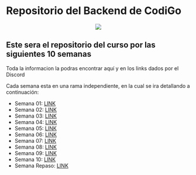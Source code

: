 # Repositorio del Backend de CodiGo

<p align="center">
    <img src="https://codigo.edu.pe/public/img/codigo-logo.png">
</p>

## Este sera el repositorio del curso por las siguientes 10 semanas

Toda la informacion la podras encontrar aquí y en los links dados por el Discord

Cada semana esta en una rama independiente, en la cual se ira detallando a continuación:

- Semana 01: <a href="https://github.com/ederivero/backend-g9/tree/semana01">LINK</a>
- Semana 02: <a href="https://github.com/ederivero/backend-g9/tree/semana02">LINK</a>
- Semana 03: <a href="https://github.com/ederivero/backend-g9/tree/semana03">LINK</a>
- Semana 04: <a href="https://github.com/ederivero/backend-g9/tree/semana04">LINK</a>
- Semana 05: <a href="https://github.com/ederivero/backend-g9/tree/semana05">LINK</a>
- Semana 06: <a href="https://github.com/ederivero/backend-g9/tree/semana06">LINK</a>
- Semana 07: <a href="https://github.com/ederivero/backend-g9/tree/semana07">LINK</a>
- Semana 08: <a href="https://github.com/ederivero/backend-g9/tree/semana08">LINK</a>
- Semana 09: <a href="https://github.com/ederivero/backend-g9/tree/semana09">LINK</a>
- Semana 10: <a href="https://github.com/ederivero/backend-g9/tree/semana10">LINK</a>
- Semana Repaso: <a href="https://github.com/ederivero/backend-g9/tree/semana-repaso">LINK</a>
